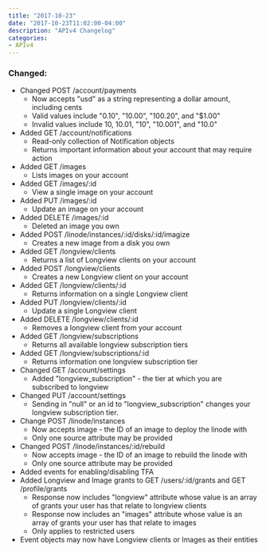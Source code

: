```yaml
---
title: "2017-10-23"
date: "2017-10-23T11:02:00-04:00"
description: "APIv4 Changelog"
categories:
- APIv4
---
```

### Changed:

* Changed POST /account/payments
  * Now accepts "usd" as a string representing a dollar amount, including cents
  * Valid values include "0.10", "10.00", "100.20", and "$1.00"
  * Invalid values include 10, 10.01, "10", "10.001", and "10.0"
* Added GET /account/notifications
  * Read-only collection of Notification objects
  * Returns important information about your account that may require action
* Added GET /images
  * Lists images on your account
* Added GET /images/:id
  * View a single image on your account
* Added PUT /images/:id
  * Update an image on your account
* Added DELETE /images/:id
  * Deleted an image you own
* Added POST /linode/instances/:id/disks/:id/imagize
  * Creates a new image from a disk you own
* Added GET /longview/clients
  * Returns a list of Longview clients on your account
* Added POST /longview/clients
  * Creates a new Longview client on your account
* Added GET /longview/clients/:id
  * Returns information on a single Longview client
* Added PUT /longview/clients/:id
  * Update a single Longview client
* Added DELETE /longview/clients/:id
  * Removes a longview client from your account
* Added GET /longview/subscriptions
  * Returns all available longview subscription tiers
* Added GET /longview/subscriptions/:id
  * Returns information one longview subscription tier
* Changed GET /account/settings
  * Added "longview_subscription" - the tier at which you are subscribed to longview
* Changed PUT /account/settings
  * Sending in "null" or an id to "longview_subscription" changes your longview subscription tier.
* Change POST /linode/instances
  * Now accepts image - the ID of an image to deploy the linode with
  * Only one source attribute may be provided
* Changed POST /linode/instances/:id/rebuild
  * Now accepts image - the ID of an image to rebuild the linode with
  * Only one source attribute may be provided
* Added events for enabling/disabling TFA
* Added Longview and Image grants to GET /users/:id/grants and GET /profile/grants
  * Response now includes "longview" attribute whose value is an array of grants your user has that relate to longview clients
  * Response now includes an "images" attribute whose value is an array of grants your user has that relate to images
  * Only applies to restricted users
* Event objects may now have Longview clients or Images as their entities
